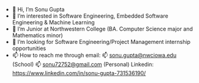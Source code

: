 - 👋 Hi, I’m Sonu Gupta
- 👀 I’m interested in Software Engineering, Embedded Software Engineering & Machine Learning
- 🌱 I’m Junior at Northwestern College (BA. Computer Science major and Mathematics minor)
- 💞️ I’m looking for Software Engineering/Project Management internship opportunities
- 📫 How to reach me through
       email: 📫 sonu.gupta@nwciowa.edu (School) 📫 sonu72752@gmail.com (Personal)
       Linkedin: https://www.linkedin.com/in/sonu-gupta-731536190/ 

